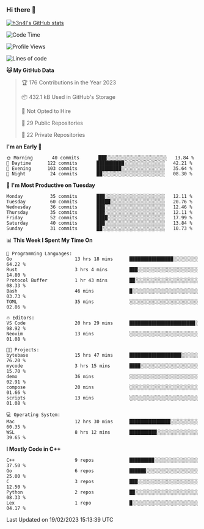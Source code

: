 ### Hi there 👋

[![h3n4l's GitHub stats](https://github-readme-stats.vercel.app/api?username=h3n4l&count_private=true&show_icons=true&theme=radical)](https://github.com/h3n4l/github-readme-stats)

<!--START_SECTION:waka-->
![Code Time](http://img.shields.io/badge/Code%20Time-952%20hrs%2059%20mins-blue)

![Profile Views](http://img.shields.io/badge/Profile%20Views-1-blue)

![Lines of code](https://img.shields.io/badge/From%20Hello%20World%20I%27ve%20Written-2%20Million%20lines%20of%20code-blue)

**🐱 My GitHub Data** 

> 🏆 176 Contributions in the Year 2023
 > 
> 📦 432.1 kB Used in GitHub's Storage 
 > 
> 🚫 Not Opted to Hire
 > 
> 📜 29 Public Repositories 
 > 
> 🔑 22 Private Repositories  
 > 
**I'm an Early 🐤** 

```text
🌞 Morning       40 commits       ███░░░░░░░░░░░░░░░░░░░░░░   13.84 % 
🌆 Daytime      122 commits       ██████████░░░░░░░░░░░░░░░   42.21 % 
🌃 Evening      103 commits       █████████░░░░░░░░░░░░░░░░   35.64 % 
🌙 Night         24 commits       ██░░░░░░░░░░░░░░░░░░░░░░░   08.30 % 

```
📅 **I'm Most Productive on Tuesday** 

```text
Monday          35 commits       ███░░░░░░░░░░░░░░░░░░░░░░   12.11 % 
Tuesday         60 commits       █████░░░░░░░░░░░░░░░░░░░░   20.76 % 
Wednesday       36 commits       ███░░░░░░░░░░░░░░░░░░░░░░   12.46 % 
Thursday        35 commits       ███░░░░░░░░░░░░░░░░░░░░░░   12.11 % 
Friday          52 commits       ████░░░░░░░░░░░░░░░░░░░░░   17.99 % 
Saturday        40 commits       ███░░░░░░░░░░░░░░░░░░░░░░   13.84 % 
Sunday          31 commits       ██░░░░░░░░░░░░░░░░░░░░░░░   10.73 % 

```


📊 **This Week I Spent My Time On** 

```text
💬 Programming Languages: 
Go                       13 hrs 18 mins      ████████████████░░░░░░░░░   64.22 % 
Rust                     3 hrs 4 mins        ███░░░░░░░░░░░░░░░░░░░░░░   14.80 % 
Protocol Buffer          1 hr 43 mins        ██░░░░░░░░░░░░░░░░░░░░░░░   08.33 % 
Bash                     46 mins             █░░░░░░░░░░░░░░░░░░░░░░░░   03.73 % 
TOML                     35 mins             ░░░░░░░░░░░░░░░░░░░░░░░░░   02.86 % 

🔥 Editors: 
VS Code                  20 hrs 29 mins      ████████████████████████░   98.92 % 
Neovim                   13 mins             ░░░░░░░░░░░░░░░░░░░░░░░░░   01.08 % 

🐱‍💻 Projects: 
bytebase                 15 hrs 47 mins      ███████████████████░░░░░░   76.20 % 
mycode                   3 hrs 15 mins       ████░░░░░░░░░░░░░░░░░░░░░   15.70 % 
demo                     36 mins             ░░░░░░░░░░░░░░░░░░░░░░░░░   02.91 % 
compose                  20 mins             ░░░░░░░░░░░░░░░░░░░░░░░░░   01.66 % 
scripts                  13 mins             ░░░░░░░░░░░░░░░░░░░░░░░░░   01.08 % 

💻 Operating System: 
Mac                      12 hrs 30 mins      ███████████████░░░░░░░░░░   60.35 % 
WSL                      8 hrs 12 mins       ██████████░░░░░░░░░░░░░░░   39.65 % 

```

**I Mostly Code in C++** 

```text
C++                      9 repos             █████████░░░░░░░░░░░░░░░░   37.50 % 
Go                       6 repos             ██████░░░░░░░░░░░░░░░░░░░   25.00 % 
C                        3 repos             ███░░░░░░░░░░░░░░░░░░░░░░   12.50 % 
Python                   2 repos             ██░░░░░░░░░░░░░░░░░░░░░░░   08.33 % 
Lex                      1 repo              █░░░░░░░░░░░░░░░░░░░░░░░░   04.17 % 

```



 Last Updated on 19/02/2023 15:13:39 UTC
<!--END_SECTION:waka-->

